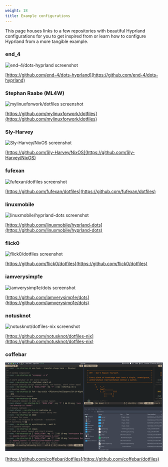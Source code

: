 ```yaml
---
weight: 18
title: Example configurations
---
```


This page houses links to a few repositories with beautiful Hyprland
configurations for you to get inspired from or learn how to configure Hyprland
from a more tangible example.

### end_4

![end-4/dots-hyprland screenshot](https://github.com/end-4/dots-hyprland/assets/97237370/5e081770-0f1e-45c4-ad9c-3d19f488cd85)

[https://github.com/end-4/dots-hyprland](https://github.com/end-4/dots-hyprland)

### Stephan Raabe (ML4W)

![mylinuxforwork/dotfiles screenshot](https://i.ibb.co/6ydHNt9/screenshot-29-1.png)

[https://github.com/mylinuxforwork/dotfiles](https://github.com/mylinuxforwork/dotfiles)

### Sly-Harvey

![Sly-Harvey/NixOS screenshot](https://raw.githubusercontent.com/Sly-Harvey/NixOS/master/.github/assets/example.png)

[https://github.com/Sly-Harvey/NixOS](https://github.com/Sly-Harvey/NixOS)

### fufexan

![fufexan/dotfiles screenshot](https://user-images.githubusercontent.com/36706276/192147190-cf9cf4df-94cb-4a3b-b9d8-137ed0c2538f.png)

[https://github.com/fufexan/dotfiles](https://github.com/fufexan/dotfiles)

### linuxmobile

![linuxmobile/hyprland-dots screenshot](https://i.ibb.co/kGrhpKd/68747470733a2f2f692e696d6775722e636f6d2f553173336a69372e706e67.png)

[https://github.com/linuxmobile/hyprland-dots](https://github.com/linuxmobile/hyprland-dots)

### flick0

![flick0/dotfiles screenshot](https://raw.githubusercontent.com/flick0/dotfiles/aurora/assets/fetch.png)

[https://github.com/flick0/dotfiles](https://github.com/flick0/dotfiles)

### iamverysimp1e

![iamverysimp1e/dots screenshot](https://github.com/iamverysimp1e/dots/raw/main/ScreenShots/HyprLand/Rice1.png)

[https://github.com/iamverysimp1e/dots](https://github.com/iamverysimp1e/dots)

### notusknot

![notusknot/dotfiles-nix screenshot](https://github.com/notusknot/dotfiles-nix/raw/main/pics/screenshot.png)

[https://github.com/notusknot/dotfiles-nix](https://github.com/notusknot/dotfiles-nix)

### coffebar

![coffebar/dotfiles screenshot](https://github.com/coffebar/dotfiles/raw/6a5d595c594f108cd10219df08d338e98e1d2d7d/screenshot.png)

[https://github.com/coffebar/dotfiles](https://github.com/coffebar/dotfiles)
